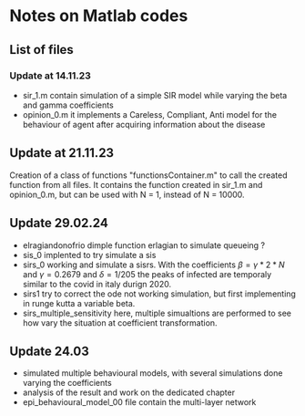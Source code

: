 # Notes on Matlab codes

## List of files
### Update at 14.11.23
- sir_1.m contain simulation  of a simple SIR model while varying the beta and gamma coefficients
- opinion_0.m it implements a Careless, Compliant, Anti model for the behaviour of agent after acquiring information about the disease

## Update at 21.11.23
 Creation of a class of functions "functionsContainer.m" to call the created function from all files. It contains the function created in sir_1.m and opinion_0.m, but can be used with N = 1, instead of N = 10000. 

## Update 29.02.24
- elragiandonofrio dimple function erlagian to simulate queueing ?
- sis_0 implented to try simulate a sis
- sirs_0 working and simulate a sisrs. With the coefficients $\beta = \gamma * 2 * N$ and $\gamma = 0.2679$ and $\delta = 1/205$ the peaks of infected are temporaly similar to the covid in italy durign 2020. 
- sirs1 try to correct the ode not working simulation, but first implementing in runge kutta a variable beta.  
- sirs_multiple_sensitivity here, multiple simualtions are performed to see how vary the situation at coefficient transformation. 

## Update 24.03
- simulated multiple behavioural models, with several simulations done varying the coefficients
- analysis of the result and work on the dedicated chapter
- epi_behavioural_model_00 file contain the multi-layer network